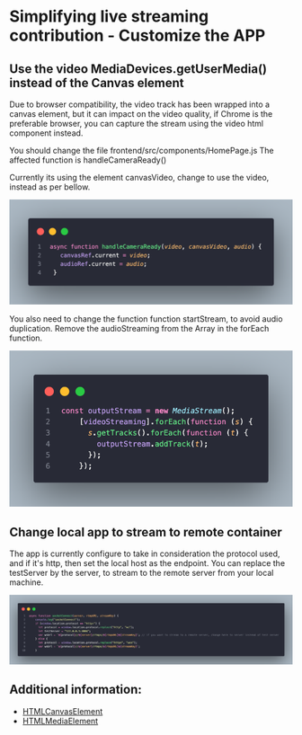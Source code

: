 # Simplifying live streaming contribution - Customize the APP

## Use the video MediaDevices.getUserMedia() instead of the Canvas element

Due to browser compatibility, the video track has been wrapped into a canvas element, but it can impact on the video quality, if Chrome is the preferable browser, you can capture the stream using the video html component instead.

You should change the file frontend/src/components/HomePage.js 
The affected function is handleCameraReady()

Currently its using the element canvasVideo, change to use the video, instead as per bellow.

<img src="../doc/codevideo.png" alt="codeblock" />

You also need to change the function function startStream, to avoid audio duplication.
Remove the audioStreaming from the Array in the forEach function.

<img src="../doc/codearr.png" alt="codeblock" />

## Change local app to stream to remote container

The app is currently configure to take in consideration the protocol used, and if it's http, then set the local host as the endpoint. You can replace the testServer by the server, to stream to the remote server from your local machine.

<img src="../doc/coderemote.png" alt="codeblock" />

## Additional information:

* [HTMLCanvasElement](https://developer.mozilla.org/en-US/docs/Web/API/HTMLCanvasElement)
* [HTMLMediaElement](https://developer.mozilla.org/en-US/docs/Web/API/HTMLMediaElement)

